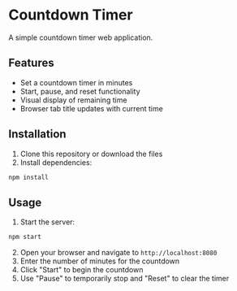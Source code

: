 # Countdown Timer

A simple countdown timer web application.

## Features

- Set a countdown timer in minutes
- Start, pause, and reset functionality
- Visual display of remaining time
- Browser tab title updates with current time

## Installation

1. Clone this repository or download the files
2. Install dependencies:

```bash
npm install
```

## Usage

1. Start the server:

```bash
npm start
```

2. Open your browser and navigate to `http://localhost:8080`
3. Enter the number of minutes for the countdown
4. Click "Start" to begin the countdown
5. Use "Pause" to temporarily stop and "Reset" to clear the timer 